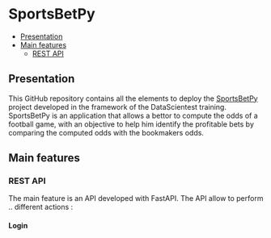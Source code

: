 # SportsBetPy
- [Presentation](#presentation)
- [Main features](#main-features)
  - [REST API](#rest-api)

## Presentation
This GitHub repository contains all the elements to deploy the [SportsBetPy](https://github.com/MathieuCrosnier/SportsBetPy) project developed in the framework of the DataScientest training.
SportsBetPy is an application that allows a bettor to compute the odds of a football game, with an objective to help him identify the profitable bets by comparing the computed odds with the bookmakers odds.

## Main features
### REST API
The main feature is an API developed with FastAPI.
The API allow to perform .. different actions :
#### Login
